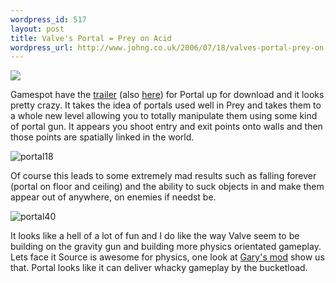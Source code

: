 ```yaml
--- 
wordpress_id: 517
layout: post
title: Valve's Portal = Prey on Acid
wordpress_url: http://www.johng.co.uk/2006/07/18/valves-portal-prey-on-acid/
---
```

![](http://www.johng.co.uk/wp-content/uploads/2006/07/bscap0046.jpg)

Gamespot have the <a href="http://uk.gamespot.com/xbox360/action/halflife2episode2/download_ini.html?sid=6154227&id=6154227">trailer</a> (also <a href="http://www.gamevideos.com/video/id/4650">here</a>) for Portal up for download and it looks pretty crazy. It takes the idea of portals used well in Prey and takes them to a whole new level allowing you to totally manipulate them using some kind of portal gun. It appears you shoot entry and exit points onto walls and then those points are spatially linked in the world.

<img alt="portal18" id="image307" src="http://www.johng.co.uk/wp-content/uploads/2006/07/bscap0018.jpg" />

Of course this leads to some extremely mad results such as falling forever (portal on floor and ceiling) and the ability to suck objects in and make them appear out of anywhere, on enemies if needst be.

<img alt="portal40" id="image308" src="http://www.johng.co.uk/wp-content/uploads/2006/07/bscap0040.jpg" />

It looks like a hell of a lot of fun and I do like the way Valve seem to be building on the gravity gun and building more physics orientated gameplay. Lets face it Source is awesome for physics, one look at <a href="http://www.garrysmod.com/">Gary's mod</a> show us that. Portal looks like it can deliver whacky gameplay by the bucketload.
